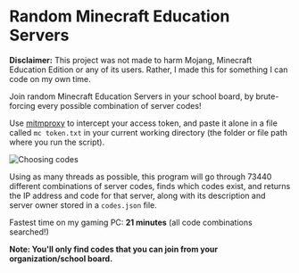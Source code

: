# Random Minecraft Education Servers

**Disclaimer:** This project was not made to harm Mojang, Minecraft Education Edition or any of its users. 
Rather, I made this for something I can code on my own time.

Join random Minecraft Education Servers in your school board, by brute-forcing every possible combination of server codes!

Use [mitmproxy](https://mitmproxy.org/) to intercept your access token, and paste it alone in a file called `mc token.txt` in your current working directory (the folder or file path where you run the script).

![Choosing codes](https://i.stack.imgur.com/vMz19.png)

Using as many threads as possible, this program will go through 73440 different combinations of server codes, finds which codes exist, and returns the IP address and code for that server, along with its description and server owner stored in a `codes.json` file.

Fastest time on my gaming PC: **21 minutes** (all code combinations searched!)

**Note: You'll only find codes that you can join from your organization/school board.**
